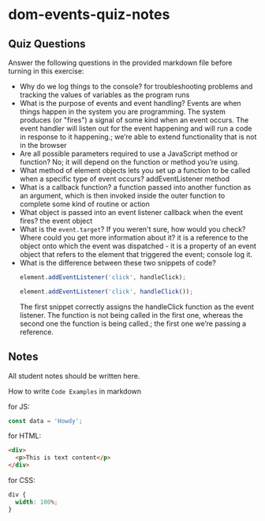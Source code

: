 # dom-events-quiz-notes

## Quiz Questions

Answer the following questions in the provided markdown file before turning in this exercise:

- Why do we log things to the console?
  for troubleshooting problems and tracking the values of variables as the program runs
- What is the purpose of events and event handling?
  Events are when things happen in the system you are programming. The system produces (or "fires") a signal of some kind when an event occurs. The event handler will listen out for the event happening and will run a code in response to it happening.; we’re able to extend functionality that is not in the browser
- Are all possible parameters required to use a JavaScript method or function?
  No; it will depend on the function or method you’re using.
- What method of element objects lets you set up a function to be called when a specific type of event occurs?
  addEventListener method
- What is a callback function?
  a function passed into another function as an argument, which is then invoked inside the outer function to complete some kind of routine or action
- What object is passed into an event listener callback when the event fires?
  the event object
- What is the `event.target`? If you weren't sure, how would you check? Where could you get more information about it?
  it is a reference to the object onto which the event was dispatched - it is a property of an event object that refers to the element that triggered the event; console log it.
- What is the difference between these two snippets of code?
  ```js
  element.addEventListener('click', handleClick);
  ```
  ```js
  element.addEventListener('click', handleClick());
  ```
  The first snippet correctly assigns the handleClick function as the event listener. The function is not being called in the first one, whereas the second one the function is being called.; the first one we’re passing a reference.

## Notes

All student notes should be written here.

How to write `Code Examples` in markdown

for JS:

```javascript
const data = 'Howdy';
```

for HTML:

```html
<div>
  <p>This is text content</p>
</div>
```

for CSS:

```css
div {
  width: 100%;
}
```
